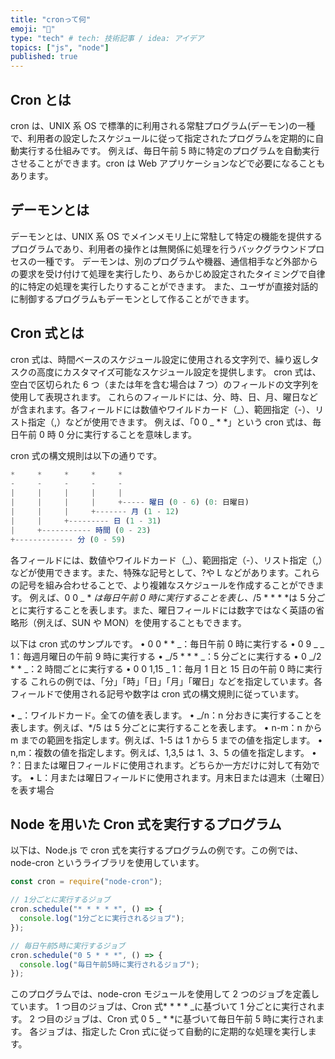 ```yaml
---
title: "cronって何"
emoji: "🦁"
type: "tech" # tech: 技術記事 / idea: アイデア
topics: ["js", "node"]
published: true
---
```


## Cron とは

cron は、UNIX 系 OS で標準的に利用される常駐プログラム(デーモン)の一種で、利用者の設定したスケジュールに従って指定されたプログラムを定期的に自動実行する仕組みです。
例えば、毎日午前 5 時に特定のプログラムを自動実行させることができます。cron は Web アプリケーションなどで必要になることもあります。

## デーモンとは

デーモンとは、UNIX 系 OS でメインメモリ上に常駐して特定の機能を提供するプログラムであり、利用者の操作とは無関係に処理を行うバックグラウンドプロセスの一種です。
デーモンは、別のプログラムや機器、通信相手など外部からの要求を受け付けて処理を実行したり、あらかじめ設定されたタイミングで自律的に特定の処理を実行したりすることができます。
また、ユーザが直接対話的に制御するプログラムもデーモンとして作ることができます。

## Cron 式とは

cron 式は、時間ベースのスケジュール設定に使用される文字列で、繰り返しタスクの高度にカスタマイズ可能なスケジュール設定を提供します。
cron 式は、空白で区切られた 6 つ（または年を含む場合は 7 つ）のフィールドの文字列を使用して表現されます。
これらのフィールドには、分、時、日、月、曜日などが含まれます。各フィールドには数値やワイルドカード（_）、範囲指定（-）、リスト指定（,）などが使用できます。
例えば、「0 0 _ \* \*」という cron 式は、毎日午前 0 時 0 分に実行することを意味します。

cron 式の構文規則は以下の通りです。

```js
*     *     *     *     *
-     -     -     -     -
|     |     |     |     |
|     |     |     |     +----- 曜日 (0 - 6) (0: 日曜日)
|     |     |     +------- 月 (1 - 12)
|     |     +--------- 日 (1 - 31)
|     +----------- 時間 (0 - 23)
+------------- 分 (0 - 59)
```

各フィールドには、数値やワイルドカード（_）、範囲指定（-）、リスト指定（,）などが使用できます。また、特殊な記号として、?や L などがあります。これらの記号を組み合わせることで、より複雑なスケジュールを作成することができます。
例えば、0 0 _ \* _は毎日午前 0 時に実行することを表し、_/5 \* \* \* \*は 5 分ごとに実行することを表します。また、曜日フィールドには数字ではなく英語の省略形（例えば、SUN や MON）を使用することもできます。

以下は cron 式のサンプルです。
• 0 0 \* \* _：毎日午前 0 時に実行する
• 0 9 _ _ 1：毎週月曜日の午前 9 時に実行する
• _/5 \* \* \* _：5 分ごとに実行する
• 0 _/2 \* \* _：2 時間ごとに実行する
• 0 0 1,15 _ 1：毎月 1 日と 15 日の午前 0 時に実行する
これらの例では、「分」「時」「日」「月」「曜日」などを指定しています。各フィールドで使用される記号や数字は cron 式の構文規則に従っています。

• _：ワイルドカード。全ての値を表します。
• _/n：n 分おきに実行することを表します。例えば、\*/5 は 5 分ごとに実行することを表します。
• n-m：n から m までの範囲を指定します。例えば、1-5 は 1 から 5 までの値を指定します。
• n,m：複数の値を指定します。例えば、1,3,5 は 1、3、5 の値を指定します。
• ?：日または曜日フィールドに使用されます。どちらか一方だけに対して有効です。
• L：月または曜日フィールドに使用されます。月末日または週末（土曜日）を表す場合

## Node を用いた Cron 式を実行するプログラム

以下は、Node.js で cron 式を実行するプログラムの例です。この例では、node-cron というライブラリを使用しています。

```js
const cron = require("node-cron");

// 1分ごとに実行するジョブ
cron.schedule("* * * * *", () => {
  console.log("1分ごとに実行されるジョブ");
});

// 毎日午前5時に実行するジョブ
cron.schedule("0 5 * * *", () => {
  console.log("毎日午前5時に実行されるジョブ");
});
```

このプログラムでは、node-cron モジュールを使用して 2 つのジョブを定義しています。
1 つ目のジョブは、Cron 式\* \* \* \* _に基づいて 1 分ごとに実行されます。
2 つ目のジョブは、Cron 式 0 5 _ \* \*に基づいて毎日午前 5 時に実行されます。
各ジョブは、指定した Cron 式に従って自動的に定期的な処理を実行します。
